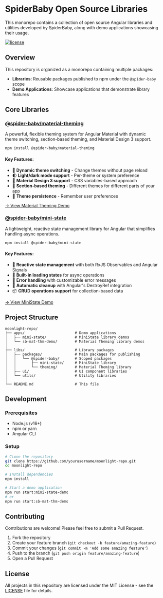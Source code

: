 # SpiderBaby Open Source Libraries

This monorepo contains a collection of open source Angular libraries and utilities developed by SpiderBaby, along with demo applications showcasing their usage.

[![license](https://img.shields.io/badge/license-MIT-blue.svg)](LICENSE)

## Overview

This repository is organized as a monorepo containing multiple packages:

- **Libraries**: Reusable packages published to npm under the `@spider-baby` scope
- **Demo Applications**: Showcase applications that demonstrate library features

## Core Libraries

### [@spider-baby/material-theming](libs/packages/@spider-baby/theming)

A powerful, flexible theming system for Angular Material with dynamic theme switching, section-based theming, and Material Design 3 support.

```bash
npm install @spider-baby/material-theming
```

#### Key Features:
- 🎨 **Dynamic theme switching** - Change themes without page reload
- 🌓 **Light/dark mode support** - Per-theme or system preference
- 📱 **Material Design 3 support** - CSS variables-based approach
- 🧩 **Section-based theming** - Different themes for different parts of your app
- 💾 **Theme persistence** - Remember user preferences

[→ View Material Theming Demo](https://spiderbabymaterialtheming.web.app/)

### [@spider-baby/mini-state](libs/packages/@spider-baby/mini-state)

A lightweight, reactive state management library for Angular that simplifies handling async operations.

```bash
npm install @spider-baby/mini-state
```

#### Key Features:
- 🔄 **Reactive state management** with both RxJS Observables and Angular Signals
- 🚦 **Built-in loading states** for async operations
- 🚨 **Error handling** with customizable error messages
- 🔄 **Automatic cleanup** with Angular's DestroyRef integration
- 📦 **CRUD operations support** for collection-based data

[→ View MiniState Demo](https://your-demo-url.com/) <!-- Replace with actual demo URL when available -->

## Project Structure

```
moonlight-repo/
├── apps/                       # Demo applications
│   ├── mini-state/             # MiniState library demos
│   └── sb-mat-thm-demo/        # Material Theming library demos
│
├── libs/                       # Library packages
│   ├── packages/               # Main packages for publishing
│   │   └── @spider-baby/       # Scoped packages
│   │       ├── mini-state/     # MiniState library
│   │       └── theming/        # Material Theming library  
│   ├── ui/                     # UI component libraries
│   └── utils/                  # Utility libraries
│
└── README.md                   # This file
```

## Development

### Prerequisites
- Node.js (v16+)
- npm or yarn
- Angular CLI

### Setup
```bash
# Clone the repository
git clone https://github.com/yourusername/moonlight-repo.git
cd moonlight-repo

# Install dependencies
npm install

# Start a demo application
npm run start:mini-state-demo
# or
npm run start:sb-mat-thm-demo
```

## Contributing

Contributions are welcome! Please feel free to submit a Pull Request.

1. Fork the repository
2. Create your feature branch (`git checkout -b feature/amazing-feature`)
3. Commit your changes (`git commit -m 'Add some amazing feature'`)
4. Push to the branch (`git push origin feature/amazing-feature`)
5. Open a Pull Request

## License

All projects in this repository are licensed under the MIT License - see the [LICENSE](LICENSE) file for details.
